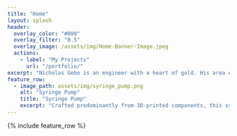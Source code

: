```yaml
---
title: "Home"
layout: splash
header:
  overlay_color: "#000"
  overlay_filter: "0.5"
  overlay_image: /assets/img/Home-Banner-Image.jpeg
  actions:
    - label: "My Projects"
      url: "/portfolio/"
excerpt: "Nicholas Gebo is an engineer with a heart of gold. His area of expertise would be listed, but it would be quicker to list the few things he has yet to master: Sculpting, Line Dancing, and of course, Kung Fu."
feature_row:
  - image_path: assets/img/syringe_pump.png
    alt: "Syringe Pump"
    title: "Syringe Pump"
    excerpt: "Crafted predominantly from 3D-printed components, this syringe pump does everything you'd want it to, and some things you wouldn't."
---
```


{% include feature_row %}

